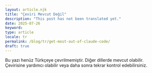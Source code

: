 ```yaml
---
layout: article.njk
title: "Çeviri Mevcut Değil"
description: "This post has not been translated yet."
date: 2025-07-26
keyword: 
type: article
locale: tr
permalink: /blog/tr/get-most-out-of-claude-code/
draft: true
---
```


Bu yazı henüz Türkçeye çevrilmemiştir. Diğer dillerde mevcut olabilir. Çevirisine yardımcı olabilir veya daha sonra tekrar kontrol edebilirsiniz.
